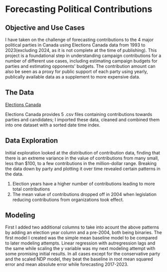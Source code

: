 # Forecasting Political Contributions

## Objective and Use Cases

I have taken on the challenge of forecasting contributions to the 4 major political parties in Canada using Elections Canada data from 1993 to 2023(excluding 2024, as it is not complete at the time of publishing). This project is a foundational step in understanding campaign contributions for a number of different use cases, including estimating campaign budgets for parties and estimating opponents' budgets. The contribution amount can also be seen as a proxy for public support of each party using yearly, publically available data as a supplement to more expensive data.  

## The Data
[Elections Canada](https://www.elections.ca/content.aspx?section=fin&dir=oda&document=index&lang=e) 

Elections Canada provides 5 .csv files containing contributions towards parties and candidates; I imported these data, cleaned and combined them into one dataset with a sorted date time index. 

## Data Exploration

Initial exploration looked at the distribution of contribution data, finding that there is an extreme variance in the value of contributions from many small, less than $100, to a few contributions in the million-dollar range. Breaking the data down by party and plotting it over time revealed certain patterns in the data.

1. Election years have a higher number of contributions leading to more total contributions
2. The mean value of contributions dropped off in 2004 when legislation reducing contributions from organizations took effect.

## Modeling

First I added two additional columns to take into acount the above patterns by adding an election year column and a pre-2004, both being binaries. The first model I created was the simple mean baseline model to be compared to later modeling attempts. Linear regression with autregression lags and the same while scaling the y variable was my next modeling attempt with some promising initial results. In all cases except for the conservative party and the scaled NDP model, they beat the baseline in root mean squared error and mean absolute error while forecasting 2017-2023. 

